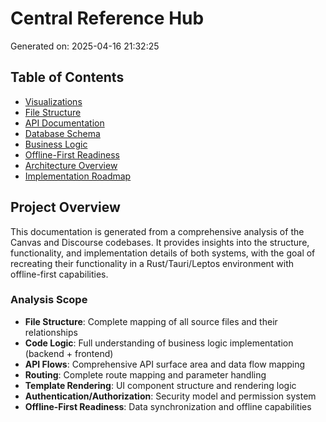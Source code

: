 # Central Reference Hub

Generated on: 2025-04-16 21:32:25

## Table of Contents

- [Visualizations](visualizations/README.md)
- [File Structure](file_structure.md)
- [API Documentation](api_documentation.md)
- [Database Schema](database_schema.md)
- [Business Logic](business_logic.md)
- [Offline-First Readiness](offline_readiness.md)
- [Architecture Overview](architecture_overview.md)
- [Implementation Roadmap](implementation_roadmap.md)

## Project Overview

This documentation is generated from a comprehensive analysis of the Canvas and Discourse codebases. It provides insights into the structure, functionality, and implementation details of both systems, with the goal of recreating their functionality in a Rust/Tauri/Leptos environment with offline-first capabilities.

### Analysis Scope

- **File Structure**: Complete mapping of all source files and their relationships
- **Code Logic**: Full understanding of business logic implementation (backend + frontend)
- **API Flows**: Comprehensive API surface area and data flow mapping
- **Routing**: Complete route mapping and parameter handling
- **Template Rendering**: UI component structure and rendering logic
- **Authentication/Authorization**: Security model and permission system
- **Offline-First Readiness**: Data synchronization and offline capabilities

